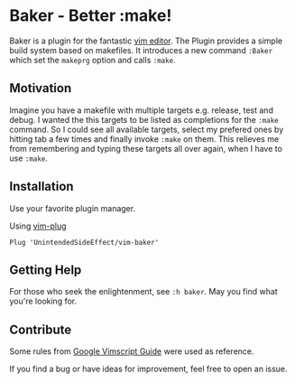 # Baker - Better :make!

Baker is a plugin for the fantastic [vim editor](https://github.com/vim/vim/).
The Plugin provides a simple build system based on makefiles. It introduces
a new command `:Baker` which set the `makeprg` option and calls `:make`.

## Motivation

Imagine you have a makefile with multiple targets e.g. release, test and debug.
I wanted the this targets to be listed as completions for the `:make`
command. So I could see all available targets, select my prefered ones by hitting
tab a few times and finally invoke `:make` on them. This relieves me from
remembering and typing these targets all over again, when I have to use `:make`.

## Installation

Use your favorite plugin manager.

Using [vim-plug](https://github.com/junegunn/vim-plug)

    Plug 'UnintendedSideEffect/vim-baker'

## Getting Help

For those who seek the enlightenment, see `:h baker`. May you find what you're
looking for.

## Contribute

Some rules from [Google Vimscript Guide](https://google.github.io/styleguide/vimscriptfull.xml) were used as reference.

If you find a bug or have ideas for improvement, feel free to open an issue.

